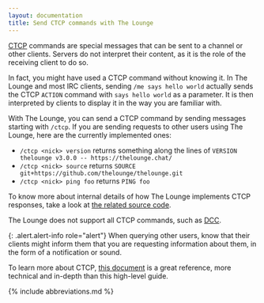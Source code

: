 ```yaml
---
layout: documentation
title: Send CTCP commands with The Lounge
---
```


[CTCP](https://en.wikipedia.org/wiki/Client-to-client_protocol) commands are special messages that can be sent to a channel or other clients. Servers do not interpret their content, as it is the role of the receiving client to do so.

In fact, you might have used a CTCP command without knowing it. In The Lounge and most IRC clients, sending `/me says hello world` actually sends the CTCP `ACTION` command with `says hello world` as a parameter. It is then interpreted by clients to display it in the way you are familiar with.

With The Lounge, you can send a CTCP command by sending messages starting with `/ctcp`. If you are sending requests to other users using The Lounge, here are the currently implemented ones:

- `/ctcp <nick> version` returns something along the lines of `VERSION thelounge v3.0.0 -- https://thelounge.chat/`
- `/ctcp <nick> source` returns `SOURCE git+https://github.com/thelounge/thelounge.git`
- `/ctcp <nick> ping foo` returns `PING foo`

To know more about internal details of how The Lounge implements CTCP responses, take a look at [the related source code](https://github.com/thelounge/thelounge/blob/master/src/plugins/irc-events/ctcp.js).

The Lounge does not support all CTCP commands, such as [DCC](https://en.wikipedia.org/wiki/Direct_Client-to-Client).

{: .alert.alert-info role="alert"}
When querying other users, know that their clients might inform them that you are requesting information about them, in the form of a notification or sound.

To learn more about CTCP, [this document](https://tools.ietf.org/id/draft-oakley-irc-ctcp-02.html) is a great reference, more technical and in-depth than this high-level guide.

{% include abbreviations.md %}

